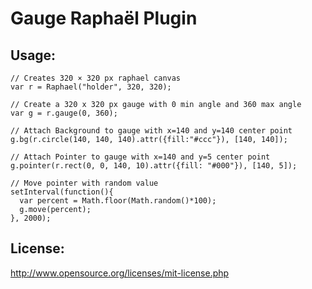 # Gauge Raphaël Plugin

## Usage:
    // Creates 320 × 320 px raphael canvas
    var r = Raphael("holder", 320, 320);

    // Create a 320 x 320 px gauge with 0 min angle and 360 max angle
    var g = r.gauge(0, 360);

    // Attach Background to gauge with x=140 and y=140 center point
    g.bg(r.circle(140, 140, 140).attr({fill:"#ccc"}), [140, 140]);

    // Attach Pointer to gauge with x=140 and y=5 center point
    g.pointer(r.rect(0, 0, 140, 10).attr({fill: "#000"}), [140, 5]);

    // Move pointer with random value
    setInterval(function(){
      var percent = Math.floor(Math.random()*100);
      g.move(percent);
    }, 2000);

## License:
http://www.opensource.org/licenses/mit-license.php

